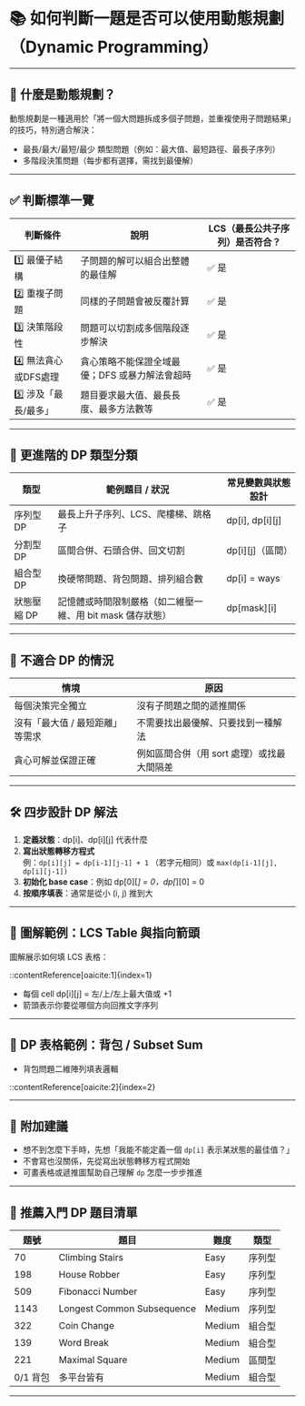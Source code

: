 # 📚 如何判斷一題是否可以使用動態規劃（Dynamic Programming）

---

## 🎯 什麼是動態規劃？

動態規劃是一種適用於「將一個大問題拆成多個子問題，並重複使用子問題結果」的技巧，特別適合解決：

- 最長/最大/最短/最少 類型問題（例如：最大值、最短路徑、最長子序列）
- 多階段決策問題（每步都有選擇，需找到最優解）

---

## ✅ 判斷標準一覽

| 判斷條件           | 說明                                                      | LCS（最長公共子序列）是否符合？ |
|--------------------|-----------------------------------------------------------|----------------------------------|
| 1️⃣ 最優子結構      | 子問題的解可以組合出整體的最佳解                                | ✅ 是                             |
| 2️⃣ 重複子問題      | 同樣的子問題會被反覆計算                                    | ✅ 是                             |
| 3️⃣ 決策階段性      | 問題可以切割成多個階段逐步解決                                 | ✅ 是                             |
| 4️⃣ 無法貪心或DFS處理 | 貪心策略不能保證全域最優；DFS 或暴力解法會超時                    | ✅ 是                             |
| 5️⃣ 涉及「最長/最多」 | 題目要求最大值、最長長度、最多方法數等                            | ✅ 是                             |

---

## 🧠 更進階的 DP 類型分類

| 類型        | 範例題目 / 狀況                                      | 常見變數與狀態設計 |
|-------------|-------------------------------------------------------|--------------------|
| 序列型 DP   | 最長上升子序列、LCS、爬樓梯、跳格子                     | dp[i], dp[i][j]    |
| 分割型 DP   | 區間合併、石頭合併、回文切割                             | dp[i][j]（區間）    |
| 組合型 DP   | 換硬幣問題、背包問題、排列組合數                         | dp[i] = ways       |
| 狀態壓縮 DP | 記憶體或時間限制嚴格（如二維壓一維、用 bit mask 儲存狀態） | dp[mask][i]        |

---

## 🚫 不適合 DP 的情況

| 情境                          | 原因                                               |
|-------------------------------|----------------------------------------------------|
| 每個決策完全獨立              | 沒有子問題之間的遞推關係                             |
| 沒有「最大值 / 最短距離」等需求 | 不需要找出最優解、只要找到一種解法                    |
| 貪心可解並保證正確             | 例如區間合併（用 sort 處理）或找最大間隔差             |

---

## 🛠️ 四步設計 DP 解法

1. **定義狀態**：dp[i]、dp[i][j] 代表什麼
2. **寫出狀態轉移方程式**  
   例：`dp[i][j] = dp[i-1][j-1] + 1` （若字元相同）或 `max(dp[i-1][j], dp[i][j-1])`
3. **初始化 base case**：例如 dp[0][*] = 0，dp[*][0] = 0
4. **按順序填表**：通常是從小 (i, j) 推到大

---
## 📌 圖解範例：LCS Table 與指向箭頭

圖解展示如何填 LCS 表格：


::contentReference[oaicite:1]{index=1}


- 每個 cell dp[i][j] = 左/上/左上最大值或 +1
- 箭頭表示你要從哪個方向回推文字序列

---

## 🧠 DP 表格範例：背包 / Subset Sum

- 背包問題二維陣列填表邏輯

::contentReference[oaicite:2]{index=2}

---

## 📝 附加建議

- 想不到怎麼下手時，先想「我能不能定義一個 `dp[i]` 表示某狀態的最佳值？」
- 不會寫也沒關係，先從寫出狀態轉移方程式開始
- 可畫表格或遞推圖幫助自己理解 `dp` 怎麼一步步推進

---

## 📌 推薦入門 DP 題目清單

| 題號 | 題目                                    | 難度 | 類型   |
|------|-----------------------------------------|------|--------|
| 70   | Climbing Stairs                         | Easy | 序列型 |
| 198  | House Robber                            | Easy | 序列型 |
| 509  | Fibonacci Number                        | Easy | 序列型 |
| 1143 | Longest Common Subsequence              | Medium | 序列型 |
| 322  | Coin Change                             | Medium | 組合型 |
| 139  | Word Break                              | Medium | 組合型 |
| 221  | Maximal Square                          | Medium | 區間型 |
| 0/1 背包 | 多平台皆有                              | Medium | 組合型 |

---
